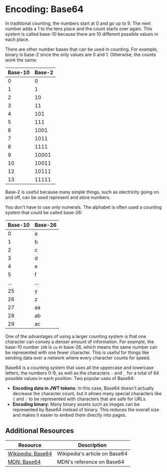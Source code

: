 # Encoding: Base64

In traditional counting, the numbers start at 0 and go up to 9. The next number adds a 1 to the tens place and the count starts over again. This system is called base-10 because there are 10 different possible values in each place.

There are other number bases that can be used in counting. For example, binary is base-2 since the only values are 0 and 1. Otherwise, the counts work the same:

| Base-10 | Base-2 |
| --- | --- |
| 0   | 0     |
| 1   | 1     |
| 2   | 10    |
| 3   | 11    |
| 4   | 101   |
| 5   | 111   |
| 6   | 1001  |
| 7   | 1011  |
| 8   | 1111  |
| 9   | 10001 |
| 10  | 10011 |
| 12  | 10111 |
| 13  | 11111 |

Base-2 is useful because many simple things, such as electricity going on and off, can be used represent and store numbers.

You don't have to use only numerals. The alphabet is often used a counting system that could be called base-26:

| Base-10 | Base-26 |
| --- | --- |
| 0   | a     |
| 1   | b     |
| 2   | c     |
| 3   | d     |
| 4   | e     |
| 5   | f     |
| ... | ...   |
| 25  | y     |
| 26  | z     |
| 27  | aa    |
| 28  | ab    |
| 29  | ac    |

One of the advantages of using a larger counting system is that one character can convey a denser amount of information. For example, the base-10 number `100` is `cw` in base-26, which means the same number can be represented with one fewer character. This is useful for things like sending data over a network where every character counts for speed.

Base64 is a counting system that uses all the uppercase and lowercase letters, the numbers 0-9, as well as the characters `-` and `_` for a total of 64 possible values in each position. Two popular uses of Base64:

* **Encoding data in JWT tokens**: In this case, Base64 doesn't actually decrease the character count, but it allows many special characters like `{` and `:` to be represented with characters that are safe for URLs.
* **Encoding binary**: Many binary assets such as images can be represented by Base64 instead of binary. This reduces the overall size and makes it easier to embed them directly into pages.


## Additional Resources

| Resource | Description |
| --- | --- |
| [Wikipedia: Base64](https://en.wikipedia.org/wiki/Base64) | Wikipedia's article on Base64 |
| [MDN: Base64](https://developer.mozilla.org/en-US/docs/Glossary/Base64) | MDN's reference on Base64 |
